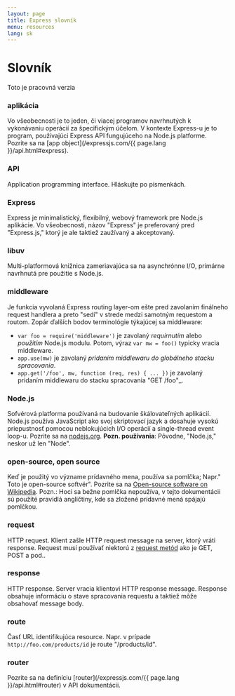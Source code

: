 ```yaml
---
layout: page
title: Express slovník
menu: resources
lang: sk
---
```

<!---
 Copyright (c) 2016 StrongLoop, IBM, and Express Contributors
 License: MIT
-->

# Slovník

<div class="doc-box doc-warn">Toto je pracovná verzia</div>

### aplikácia

Vo všeobecnosti je to jeden, či viacej programov navrhnutých k vykonávaniu operácií za špecifickým účelom. V kontexte Express-u je to program, používajúci Express API fungujúceho na Node.js platforme. Pozrite sa na [app object](/expressjs.com/{{ page.lang }}/api.html#express).

### API

Application programming interface. Hláskujte po písmenkách.

### Express

Express je minimalistický, flexibilný, webový framework pre Node.js aplikácie. Vo všeobecnosti, názov "Express" je preferovaný pred "Express.js," ktorý je ale taktiež zaužívaný a akceptovaný.

### libuv

Multi-platformová knižnica zameriavajúca sa na asynchrónne I/O, primárne navrhnutá pre použitie s Node.js.

### middleware

Je funkcia vyvolaná Express routing layer-om ešte pred zavolaním finálneho request handlera a preto "sedí" v strede medzi samotným requestom a routom.  Zopár ďalších bodov terminológie týkajúcej sa middleware:

  * `var foo = require('middleware')` je zavolaný _requirnutím_ alebo _použitím_ Node.js modulu. Potom, výraz `var mw = foo()` typicky vracia middleware.
  * `app.use(mw)` je zavolaný _pridaním middlewaru do globálneho stacku spracovania_.
  * `app.get('/foo', mw, function (req, res) { ... })` je zavolaný pridaním middlewaru do stacku spracovania "GET /foo"_.

### Node.js

Sofvérová platforma používaná na budovanie škálovateľných aplikácií. Node.js používa JavaScript ako svoj skriptovací jazyk a dosahuje vysokú priepustnosť pomocou neblokujúcich I/O operácií a single-thread event loop-u.  Pozrite sa na [nodejs.org](https://nodejs.org/en/). **Pozn. používania**: Pôvodne, "Node.js," neskor už len "Node".

### open-source, open source

Keď je použitý vo význame prídavného mena, používa sa pomlčka; Napr." Toto je open-source softvér". Pozrite sa na [Open-source software on Wikipedia](http://en.wikipedia.org/wiki/Open-source_software). Pozn.: Hoci sa bežne pomlčka nepoužíva, v tejto dokumentácii sú použité pravidlá angličtiny, kde sa zložené prídavné mená spájajú pomlčkou.

### request

HTTP request. Klient zašle HTTP request message na server, ktorý vráti response. Request musí používať niektorú z [request metód](https://en.wikipedia.org/wiki/Hypertext_Transfer_Protocol#Request_methods) ako je GET, POST a pod..

### response

HTTP response. Server vracia klientovi HTTP response message. Response obsahuje informáciu o stave spracovania requestu a taktiež môže obsahovať message body.

### route

Časť URL identifikujúca resource. Napr. v prípade `http://foo.com/products/id` je route "/products/id".

### router

Pozrite sa na definíciu [router](/expressjs.com/{{ page.lang }}/api.html#router) v API dokumentácii.
